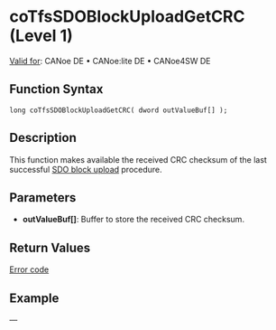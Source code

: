 # coTfsSDOBlockUploadGetCRC (Level 1)

[Valid for](../../../../Shared/FeatureAvailability.md): CANoe DE • CANoe:lite DE • CANoe4SW DE

## Function Syntax

```plaintext
long coTfsSDOBlockUploadGetCRC( dword outValueBuf[] );
```

## Description

This function makes available the received CRC checksum of the last successful [SDO block upload](../../../../CANoeCANalyzer/CANopen/TfsNodelayer/PDOTests.md) procedure.

## Parameters

- **outValueBuf[]**: Buffer to store the received CRC checksum.

## Return Values

[Error code](../CAPLfunctionsCANopenNLTFSErrorCodes.md)

## Example

—

